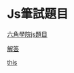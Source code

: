 <h1>Js筆試題目</h1>

[六角學院js題目](https://docs.google.com/forms/d/e/1FAIpQLSejHq3uUFMMaWOuUK6miSCB4oe3OZJLoZqByiuCLkL1tqK8CQ/viewform)

[解答](https://hackmd.io/@chupai/r1mW5_gEB)

[this](https://hackmd.io/ZQUNGAIRQYOmEcSlIipPTA)